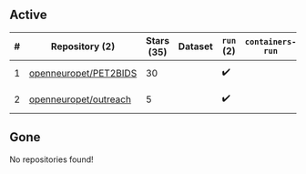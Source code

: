 ## Active
| # | Repository (2) | Stars (35) | Dataset | `run` (2) | `containers-run` | Last Modified |
| --- | --- | --- | --- | --- | --- | --- |
| 1 | [openneuropet/PET2BIDS](https://github.com/openneuropet/PET2BIDS) | 30 |  | :heavy_check_mark: |  | 2025-08-24 06:42:32+00:00 |
| 2 | [openneuropet/outreach](https://github.com/openneuropet/outreach) | 5 |  | :heavy_check_mark: |  | 2025-08-26 09:48:19+00:00 |

## Gone
No repositories found!
